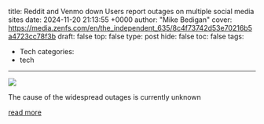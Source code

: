 title: Reddit and Venmo down Users report outages on multiple social media sites
date: 2024-11-20 21:13:55 +0000
author: "Mike Bedigan"
cover: https://media.zenfs.com/en/the_independent_635/8c4f73742d53e70216b5a4723cc78f3b
draft: false
top: false
type: post
hide: false
toc: false
tags:
  - Tech
categories:
  - tech
---

![](https://media.zenfs.com/en/the_independent_635/8c4f73742d53e70216b5a4723cc78f3b)

The cause of the widespread outages is currently unknown

[read more](https://www.independent.co.uk/news/world/americas/venmo-reddit-outage-down-site-crash-b2650836.html)
